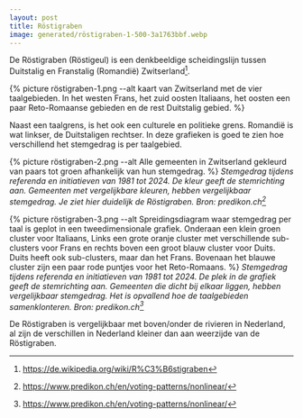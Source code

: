 ```yaml
---
layout: post
title: Röstigraben
image: generated/röstigraben-1-500-3a1763bbf.webp
---
```


De Röstigraben (Röstigeul) is een denkbeeldige scheidingslijn tussen Duitstalig en Franstalig (Romandië) Zwitserland[^1].

{% picture röstigraben-1.png --alt kaart van Zwitserland met de vier taalgebieden. In het westen Frans, het zuid oosten Italiaans, het oosten een paar Reto-Romaanse gebieden en de rest Duitstalig gebied. %}

Naast een taalgrens, is het ook een culturele en politieke grens. Romandië is wat linkser, de Duitstaligen rechtser. In deze grafieken is goed te zien hoe verschillend het stemgedrag is per taalgebied.

{% picture röstigraben-2.png --alt Alle gemeenten in Zwitserland gekleurd van paars tot groen afhankelijk van hun stemgedrag. %}
_Stemgedrag tijdens referenda en initiatieven van 1981 tot 2024. De kleur geeft de stemrichting aan. Gemeenten met vergelijkbare kleuren, hebben vergelijkbaar stemgedrag. Je ziet hier duidelijk de Röstigraben. Bron: predikon.ch[^2]_

{% picture röstigraben-3.png --alt Spreidingsdiagram waar stemgedrag per taal is geplot in een tweedimensionale grafiek. Onderaan een klein groen cluster voor Italiaans, Links een grote oranje cluster met verschillende sub-clusters voor Frans en rechts boven een groot blauw cluster voor Duits. Duits heeft ook sub-clusters, maar dan het Frans. Bovenaan het blauwe cluster zijn een paar rode puntjes voor het Reto-Romaans. %}
_Stemgedrag tijdens referenda en initiatieven van 1981 tot 2024. De plek in de grafiek geeft de stemrichting aan. Gemeenten die dicht bij elkaar liggen, hebben vergelijkbaar stemgedrag. Het is opvallend hoe de taalgebieden samenklonteren. Bron: predikon.ch[^2]_

De Röstigraben is vergelijkbaar met boven/onder de rivieren in Nederland, al zijn de verschillen in Nederland kleiner dan aan weerzijde van de Röstigraben.

[^1]: <https://de.wikipedia.org/wiki/R%C3%B6stigraben>

[^2]: <https://www.predikon.ch/en/voting-patterns/nonlinear/>
